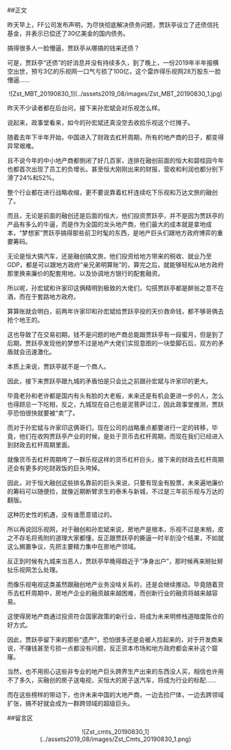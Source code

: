 ##正文

昨天早上，FF公司发布声明，为尽快彻底解决债务问题，贾跃亭设立了还债信托基金，并表示已偿还了30亿美金的国内债务。

搞得很多人一脸懵逼，贾跃亭从哪搞的钱来还债？

可是，贾跃亭“还债”的好消息并没有持续多久，到了晚上，一份2019年半年报横空出世，预亏3亿的乐视网一口气亏损了100亿，这个雷炸得乐视网28万股东一脸懵逼......

 <div align="center">![Zst_MBT_20190830_1](../assets2019_08/images/Zst_MBT_20190830_1.jpg)</div>

昨天不少读者都在后台问，接下来孙宏斌会对乐视怎么样。

说起来，政事堂看来，如今的孙宏斌还真没空去收拾乐视这个烂摊子。

随着去年下半年开始，中国进入了财政去杠杆周期，所有的地产商的日子，都变得异常艰难。

且不说今年的中小地产商都倒闭了好几百家，连排在融创前面的恒大和碧桂园今年也都首次出现了员工的负增长。甚至恒大刚刚出来的财报，营收和利润也都分别下滑了24%和52%。

整个行业都在进行战略收缩，更不要说靠着杠杆连续吃下乐视和万达文旅的融创了。

而且，无论是前面的融创还是后面的恒大，他们投资贾跃亭，并不是因为贾跃亭的产品有多么的牛逼，而是作为全国的龙头地产商，他们最大的成本就是拿地成本，“梦想家”贾跃亭搞得那些前卫时髦的东西，是地产巨头们跟地方政府博弈的重要筹码。

无论是恒大搞汽车，还是融创搞文旅，他们投资给地方带来的税收、就业乃至GDP，都是可以跟地方政府“亲兄弟明算账”的，算完之后，就能够轻松从地方政府那里换来廉价的配套用地，以及协调地方银行的配套融资。

所以呢，孙宏斌和许家印这俩精明到极致的大佬们，勾搭贾跃亭都是醉翁之意不在酒，而在于套路地方政府。

算算账就会明白，前两年许家印和孙宏斌给贾跃亭投的天价救命钱，都不够哥俩去抢个地王的。

这也导致了在交易初期，钱不是问题的地产商总能跟贾跃亭有一段蜜月，但是到了后期，贾跃亭发现他的梦想不过是地产大佬们实现意图的一块垫脚石后，双方的矛盾就会迅速激化。

本质上来说，贾跃亭就不是一个商人。

因此，接下来贾跃亭跟九城的矛盾怕是只会比之前跟孙宏斌与许家印的更大。

毕竟老孙和老许都是国内有头有脸的大老板，未来还是有机会更进一步的人，怎么也得顾忌一下吃相，反之，九城现在自己也是泥菩萨过江，因此政事堂推测，贾跃亭恐怕很快就要被“卖”了。

而对于孙宏斌与许家印这俩哥们，现在公司的战略重点都要进行一定的转移，毕竟，他们在收购贾跃亭产业的时候，是处于货币去杠杆周期，而现在我们已经进入到财政去杠杆周期里面。

就像货币去杠杆周期垮了一群乐视这样的货币杠杆巨头，接下来的财政去杠杆周期还会有更多的吃财政饭的巨头垮掉。

因此，对于恒大融创这些排名靠前的巨头来说，只要有现金有股票，未来遍地廉价的筹码可以随便捡，就像近期断臂求生的泰禾与新城，不过是三年前乐视与万达的翻版。

这种历史性的机遇，没有谁愿意错过的。

所以再说回乐视网，对于融创和孙宏斌来说，房地产是根本，乐视不过是末梢，皮之不存毛将焉附的道理大家都懂，反正跟贾跃亭的撕逼一时半刻没个结果，不如就这么搁置争议，先把主要精力集中在房地产领域。

反正到时候有九城来当恶人，贾跃亭早晚得趋近于“净身出户”，那时候再来掰扯掰扯乐视网怎么处理。

而像乐视电视这类虽然跟融创地产业务没啥关系的，还是会继续推动。毕竟随着货币去杠杆周期中，房地产企业的融资越来越困难，而创新行业的融资将越来越容易。

这使得房地产商通过投资符合国家政策的新行业，将成为未来明修栈道暗度陈仓的好方式。

因此，贾跃亭留下来的那些“遗产”，恐怕很多还是会被人捡起来的，对于开发商来说，不赚钱甚至亏损一点都没有问题，反正资本市场和地方政府都会来补这个窟窿。

当然，也不用担心这些非专业的地产巨头跨界生产出来的东西没人买，相信也许用不了多久，买融创的房子送电视，买恒大的房子送汽车，将成为行业的标配......

而在这些榜样的带动下，也许未来中国的大地产商，一边去捡尸体，一边去跨领域扩张，搞不好就会成为一群跨领域的超级巨头。

##留言区
 <div align="center">![Zst_cmts_20190830_1](../assets2019_08/images/Zst_Cmts_20190830_1.png)</div>